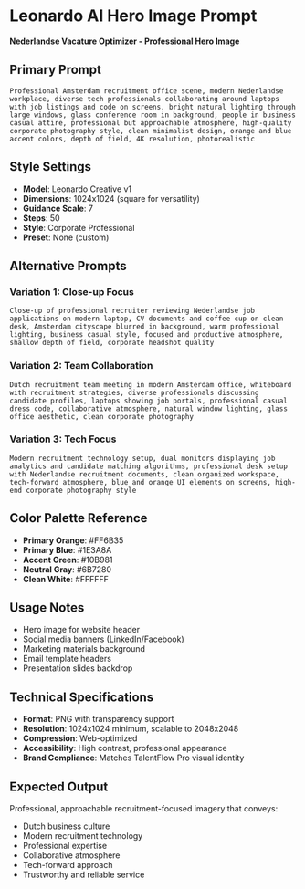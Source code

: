 # Leonardo AI Hero Image Prompt
**Nederlandse Vacature Optimizer - Professional Hero Image**

## Primary Prompt
```
Professional Amsterdam recruitment office scene, modern Nederlandse workplace, diverse tech professionals collaborating around laptops with job listings and code on screens, bright natural lighting through large windows, glass conference room in background, people in business casual attire, professional but approachable atmosphere, high-quality corporate photography style, clean minimalist design, orange and blue accent colors, depth of field, 4K resolution, photorealistic
```

## Style Settings
- **Model**: Leonardo Creative v1
- **Dimensions**: 1024x1024 (square for versatility)
- **Guidance Scale**: 7
- **Steps**: 50
- **Style**: Corporate Professional
- **Preset**: None (custom)

## Alternative Prompts

### Variation 1: Close-up Focus
```
Close-up of professional recruiter reviewing Nederlandse job applications on modern laptop, CV documents and coffee cup on clean desk, Amsterdam cityscape blurred in background, warm professional lighting, business casual style, focused and productive atmosphere, shallow depth of field, corporate headshot quality
```

### Variation 2: Team Collaboration
```
Dutch recruitment team meeting in modern Amsterdam office, whiteboard with recruitment strategies, diverse professionals discussing candidate profiles, laptops showing job portals, professional casual dress code, collaborative atmosphere, natural window lighting, glass office aesthetic, clean corporate photography
```

### Variation 3: Tech Focus
```
Modern recruitment technology setup, dual monitors displaying job analytics and candidate matching algorithms, professional desk setup with Nederlandse recruitment documents, clean organized workspace, tech-forward atmosphere, blue and orange UI elements on screens, high-end corporate photography style
```

## Color Palette Reference
- **Primary Orange**: #FF6B35
- **Primary Blue**: #1E3A8A  
- **Accent Green**: #10B981
- **Neutral Gray**: #6B7280
- **Clean White**: #FFFFFF

## Usage Notes
- Hero image for website header
- Social media banners (LinkedIn/Facebook)
- Marketing materials background
- Email template headers
- Presentation slides backdrop

## Technical Specifications
- **Format**: PNG with transparency support
- **Resolution**: 1024x1024 minimum, scalable to 2048x2048
- **Compression**: Web-optimized
- **Accessibility**: High contrast, professional appearance
- **Brand Compliance**: Matches TalentFlow Pro visual identity

## Expected Output
Professional, approachable recruitment-focused imagery that conveys:
- Dutch business culture
- Modern recruitment technology
- Professional expertise
- Collaborative atmosphere
- Tech-forward approach
- Trustworthy and reliable service